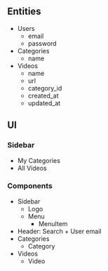 ## Entities
- Users
    - email
    - password
- Categories
    - name 
- Videos
    - name
    - url
    - category_id
    - created_at
    - updated_at

## UI

### Sidebar
- My Categories
- All Videos


### Components
- Sidebar
    - Logo
    - Menu
        - MenuItem
- Header: Search + User email
- Categories
    - Category
- Videos
    - Video